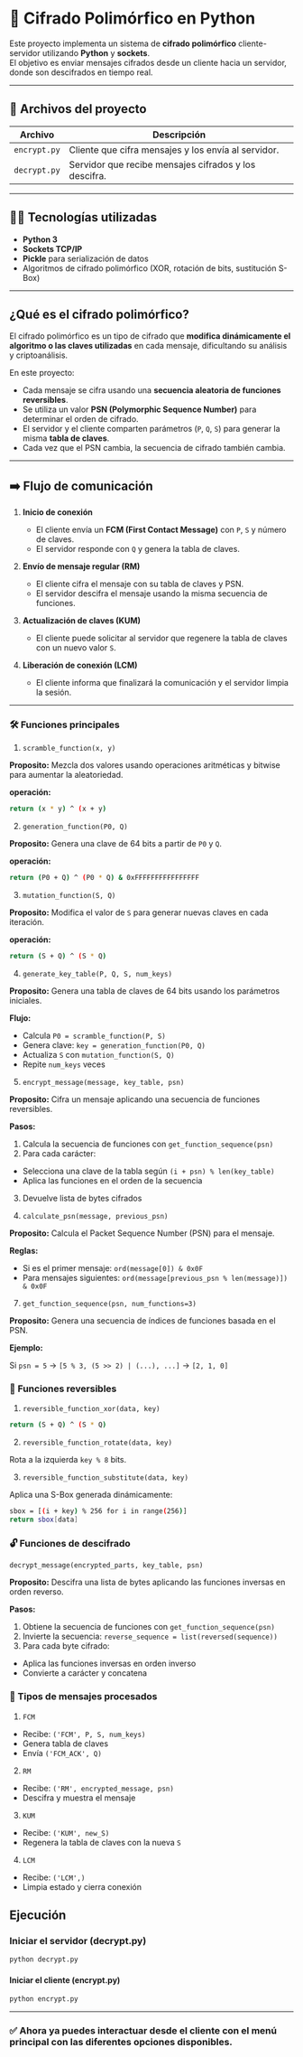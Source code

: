 # 🚀 Cifrado Polimórfico en Python

Este proyecto implementa un sistema de **cifrado polimórfico** cliente-servidor utilizando **Python** y **sockets**.  
El objetivo es enviar mensajes cifrados desde un cliente hacia un servidor, donde son descifrados en tiempo real.

---

## 📁 Archivos del proyecto

| Archivo        | Descripción |
|----------------|-------------|
| `encrypt.py`   | Cliente que cifra mensajes y los envía al servidor. |
| `decrypt.py`   | Servidor que recibe mensajes cifrados y los descifra. |

---

## 🧑‍💻 Tecnologías utilizadas

- **Python 3**
- **Sockets TCP/IP**
- **Pickle** para serialización de datos
- Algoritmos de cifrado polimórfico (XOR, rotación de bits, sustitución S-Box)

---

## ¿Qué es el cifrado polimórfico?

El cifrado polimórfico es un tipo de cifrado que **modifica dinámicamente el algoritmo o las claves utilizadas** en cada mensaje, dificultando su análisis y criptoanálisis.

En este proyecto:
- Cada mensaje se cifra usando una **secuencia aleatoria de funciones reversibles**.
- Se utiliza un valor **PSN (Polymorphic Sequence Number)** para determinar el orden de cifrado.
- El servidor y el cliente comparten parámetros (`P`, `Q`, `S`) para generar la misma **tabla de claves**.
- Cada vez que el PSN cambia, la secuencia de cifrado también cambia.

---

## ➡️ Flujo de comunicación

1. **Inicio de conexión**  
   - El cliente envía un **FCM (First Contact Message)** con `P`, `S` y número de claves.
   - El servidor responde con `Q` y genera la tabla de claves.

2. **Envío de mensaje regular (RM)**  
   - El cliente cifra el mensaje con su tabla de claves y PSN.
   - El servidor descifra el mensaje usando la misma secuencia de funciones.

3. **Actualización de claves (KUM)**  
   - El cliente puede solicitar al servidor que regenere la tabla de claves con un nuevo valor `S`.

4. **Liberación de conexión (LCM)**  
   - El cliente informa que finalizará la comunicación y el servidor limpia la sesión.

---

### 🛠️ Funciones principales

1. `scramble_function(x, y)`

**Proposito:** Mezcla dos valores usando operaciones aritméticas y bitwise para aumentar la aleatoriedad.

**operación:**
```bash
return (x * y) ^ (x + y)
```

2. `generation_function(P0, Q)`

**Proposito:** Genera una clave de 64 bits a partir de `P0` y `Q`.

**operación:**
```bash
return (P0 + Q) ^ (P0 * Q) & 0xFFFFFFFFFFFFFFFF
```

3. `mutation_function(S, Q)`

**Proposito:** Modifica el valor de `S` para generar nuevas claves en cada iteración.

**operación:**
```bash
return (S + Q) ^ (S * Q)
```

4. `generate_key_table(P, Q, S, num_keys)`

**Proposito:** Genera una tabla de claves de 64 bits usando los parámetros iniciales.

**Flujo:**
- Calcula `P0 = scramble_function(P, S)`
- Genera clave: `key = generation_function(P0, Q)`
- Actualiza `S` con `mutation_function(S, Q)`
- Repite `num_keys` veces

5. `encrypt_message(message, key_table, psn)`

**Proposito:** Cifra un mensaje aplicando una secuencia de funciones reversibles.

**Pasos:**
1. Calcula la secuencia de funciones con `get_function_sequence(psn)`
2. Para cada carácter:
- Selecciona una clave de la tabla según `(i + psn) % len(key_table)`
- Aplica las funciones en el orden de la secuencia
3. Devuelve lista de bytes cifrados

6. `calculate_psn(message, previous_psn)`

**Proposito:** Calcula el Packet Sequence Number (PSN) para el mensaje.

**Reglas:**
- Si es el primer mensaje: `ord(message[0]) & 0x0F`
- Para mensajes siguientes: `ord(message[previous_psn % len(message)]) & 0x0F`

7. `get_function_sequence(psn, num_functions=3)`

**Proposito:** Genera una secuencia de índices de funciones basada en el PSN.

**Ejemplo:**

Si `psn = 5` → `[5 % 3, (5 >> 2) | (...), ...]` → `[2, 1, 0]`

### 🔧 Funciones reversibles

1. `reversible_function_xor(data, key)`
```bash
return (S + Q) ^ (S * Q)
```

2. `reversible_function_rotate(data, key)`

Rota a la izquierda `key % 8` bits.

3. `reversible_function_substitute(data, key)`

Aplica una S-Box generada dinámicamente:
```bash
sbox = [(i + key) % 256 for i in range(256)]
return sbox[data]
```

### 🔓 Funciones de descifrado

`decrypt_message(encrypted_parts, key_table, psn)`

**Proposito:** Descifra una lista de bytes aplicando las funciones inversas en orden reverso.

**Pasos:**

1. Obtiene la secuencia de funciones con `get_function_sequence(psn)`
2. Invierte la secuencia: `reverse_sequence = list(reversed(sequence))`
3. Para cada byte cifrado:
- Aplica las funciones inversas en orden inverso
- Convierte a carácter y concatena

### 📨 Tipos de mensajes procesados

1. `FCM`
- Recibe: `('FCM', P, S, num_keys)`
- Genera tabla de claves
- Envía `('FCM_ACK', Q)`

2. `RM`
- Recibe: `('RM', encrypted_message, psn)`
- Descifra y muestra el mensaje

3. `KUM`
- Recibe: `('KUM', new_S)`
- Regenera la tabla de claves con la nueva `S`

4. `LCM`
- Recibe: `('LCM',)`
- Limpia estado y cierra conexión

## Ejecución

### Iniciar el servidor (decrypt.py)
```bash
python decrypt.py
```

#### Iniciar el cliente (encrypt.py)
```bash
python encrypt.py
```
---

### ✅ Ahora ya puedes interactuar desde el cliente con el menú principal con las diferentes opciones disponibles.
